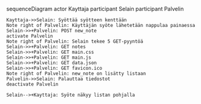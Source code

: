 sequenceDiagram
    actor Kayttaja
    participant Selain
    participant Palvelin

    Kayttaja->>Selain: Syöttää syötteen kenttään
    Note right of Palvelin: Käyttäjän syöte lähetetään nappulaa painaessa
    Selain->>+Palvelin: POST new_note
    activate Palvelin
    Note right of Palvelin: Selain tekee 5 GET-pyyntöä
    Selain->>+Palvelin: GET notes
    Selain->>+Palvelin: GET main.css
    Selain->>+Palvelin: GET main.js
    Selain->>+Palvelin: GET data.json
    Selain->>+Palvelin: GET favicon.ico
    Note right of Palvelin: new_note on lisätty listaan
    Palvelin->>Selain: Palauttaa tiedostot
    deactivate Palvelin

    Selain-->+Kayttaja: Syöte näkyy listan pohjalla
